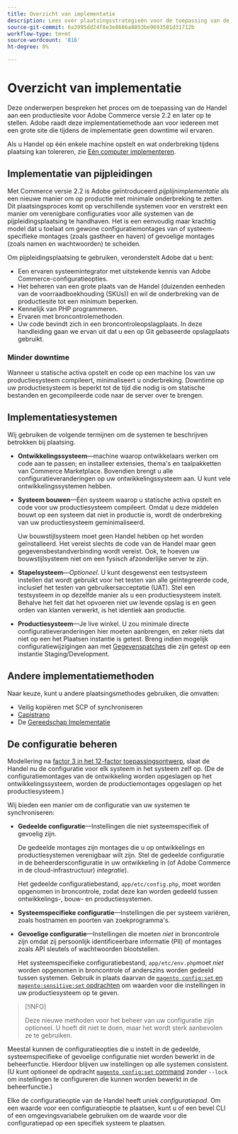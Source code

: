 ```yaml
---
title: Overzicht van implementatie
description: Lees over plaatsingsstrategieën voor de toepassing van de Handel.
source-git-commit: 6a3995dd24f8e3e8686a8893be9693581d31712b
workflow-type: tm+mt
source-wordcount: '816'
ht-degree: 0%

---
```



# Overzicht van implementatie

Deze onderwerpen bespreken het proces om de toepassing van de Handel aan een productiesite voor Adobe Commerce versie 2.2 en later op te stellen. Adobe raadt deze implementatiemethode aan voor iedereen met een grote site die tijdens de implementatie geen downtime wil ervaren.

Als u Handel op één enkele machine opstelt en wat onderbreking tijdens plaatsing kan tolereren, zie [Eén computer implementeren](../deployment/single-machine.md).

## Implementatie van pijpleidingen

Met Commerce versie 2.2 is Adobe geïntroduceerd _pijplijnimplementatie_ als een nieuwe manier om op productie met minimale onderbreking te zetten. Dit plaatsingsproces komt op verschillende systemen voor en verstrekt een manier om verenigbare configuraties voor alle systemen van de pijpleidingsplaatsing te handhaven. Het is een eenvoudig maar krachtig model dat u toelaat om gewone configuratiemontages van of systeem-specifieke montages (zoals gastheer en haven) of gevoelige montages (zoals namen en wachtwoorden) te scheiden.

Om pijpleidingsplaatsing te gebruiken, veronderstelt Adobe dat u bent:

- Een ervaren systeemintegrator met uitstekende kennis van Adobe Commerce-configuratieopties.
- Het beheren van een grote plaats van de Handel (duizenden eenheden van de voorraadboekhouding (SKUs)) en wil de onderbreking van de productiesite tot een minimum beperken.
- Kennelijk van PHP programmeren.
- Ervaren met broncontrolemethoden.
- Uw code bevindt zich in een broncontroleopslagplaats. In deze handleiding gaan we ervan uit dat u een op Git gebaseerde opslagplaats gebruikt.

### Minder downtime

Wanneer u statische activa opstelt en code op een machine los van uw productiesysteem compileert, minimaliseert u onderbreking. Downtime op uw productiesysteem is beperkt tot de tijd die nodig is om statische bestanden en gecompileerde code naar de server over te brengen.

## Implementatiesystemen

Wij gebruiken de volgende termijnen om de systemen te beschrijven betrokken bij plaatsing.

- **Ontwikkelingssysteem**—machine waarop ontwikkelaars werken om code aan te passen; en installeer extensies, thema&#39;s en taalpakketten van Commerce Marketplace. Bovendien brengt u alle configuratieveranderingen op uw ontwikkelingssysteem aan. U kunt vele ontwikkelingssystemen hebben.

- **Systeem bouwen**—Één systeem waarop u statische activa opstelt en code voor uw productiesysteem compileert. Omdat u deze middelen bouwt op een systeem dat niet in productie is, wordt de onderbreking van uw productiesysteem geminimaliseerd.

   Uw bouwstijlsysteem moet geen Handel hebben op het worden geïnstalleerd. Het vereist slechts de code van de Handel maar geen gegevensbestandverbinding wordt vereist. Ook, te hoeven uw bouwstijlsysteem niet om een fysisch afzonderlijke server te zijn.

- **Stapelsysteem**—_Optioneel_. U kunt desgewenst een testsysteem instellen dat wordt gebruikt voor het testen van alle geïntegreerde code, inclusief het testen van gebruikersacceptatie (UAT). Stel een testsysteem in op dezelfde manier als u een productiesysteem instelt. Behalve het feit dat het opvoeren niet uw levende opslag is en geen orden van klanten verwerkt, is het identiek aan productie.

- **Productiesysteem**—Je live winkel. U zou minimale directe configuratieveranderingen hier moeten aanbrengen, en zeker niets dat niet op een het Plaatsen instantie is getest. Breng indien mogelijk configuratiewijzigingen aan met [Gegevenspatches](https://developer.adobe.com/commerce/php/development/components/declarative-schema/patches/) die zijn getest op een instantie Staging/Development.

## Andere implementatiemethoden

Naar keuze, kunt u andere plaatsingsmethodes gebruiken, die omvatten:

- Veilig kopiëren met SCP of synchroniseren
- [Capistrano](https://capistranorb.com/documentation/overview/what-is-capistrano)
- De [Gereedschap Implementatie](https://deployer.org/)

## De configuratie beheren

Modellering na [factor 3 in het 12-factor toepassingsontwerp](https://12factor.net/config), slaat de Handel nu de configuratie voor elk systeem in het systeem zelf op. (De de configuratiemontages van de ontwikkeling worden opgeslagen op het ontwikkelingssysteem, worden de productiemontages opgeslagen op het productiesysteem.)

Wij bieden een manier om de configuratie van uw systemen te synchroniseren:

- **Gedeelde configuratie**—Instellingen die niet systeemspecifiek of gevoelig zijn.

   De gedeelde montages zijn montages die u op ontwikkelings en productiesystemen verenigbaar wilt zijn. Stel de gedeelde configuratie in de beheerdersconfiguratie in uw ontwikkeling in (of Adobe Commerce in de cloud-infrastructuur) _integratie_).

   Het gedeelde configuratiebestand, `app/etc/config.php`, moet worden opgenomen in broncontrole, zodat deze kan worden gedeeld tussen ontwikkelings-, bouw- en productiesystemen.

- **Systeemspecifieke configuratie**—Instellingen die per systeem variëren, zoals hostnamen en poorten van zoekprogramma&#39;s.

- **Gevoelige configuratie**—Instellingen die moeten _niet_ in broncontrole zijn omdat zij persoonlijk identificeerbare informatie (PII) of montages zoals API sleutels of wachtwoorden blootstellen.

   Het systeemspecifieke configuratiebestand, `app/etc/env.php`moet _niet_ worden opgenomen in broncontrole of anderszins worden gedeeld tussen systemen. Gebruik in plaats daarvan de [`magento config:set` en `magento:sensitive:set` opdrachten](../cli/set-configuration-values.md) om waarden voor die instellingen in uw productiesysteem op te geven.

>[!INFO]
>
>Deze nieuwe methoden voor het beheer van uw configuratie zijn optioneel. U hoeft dit niet te doen, maar het wordt sterk aanbevolen ze te gebruiken.

Meestal kunnen de configuratieopties die u instelt in de gedeelde, systeemspecifieke of gevoelige configuratie niet worden bewerkt in de beheerfunctie. Hierdoor blijven uw instellingen op alle systemen consistent. (U kunt optioneel de opdracht [`magento config:set` command](../cli/set-configuration-values.md) zonder `--lock` om instellingen te configureren die kunnen worden bewerkt in de beheerfunctie.)

Elke de configuratieoptie van de Handel heeft uniek _configuratiepad_. Om een waarde voor een configuratieoptie te plaatsen, kunt u of een bevel CLI of een omgevingsvariabele gebruiken om de waarde voor die configuratiepad op een specifiek systeem te plaatsen.
